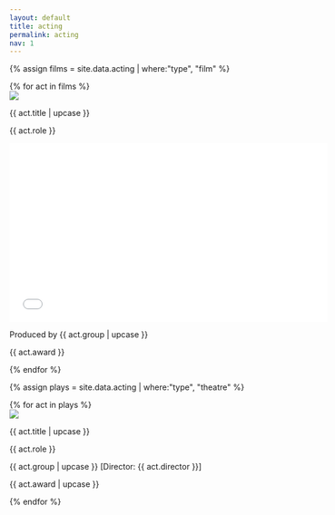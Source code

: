```yaml
---
layout: default
title: acting
permalink: acting
nav: 1
---
```


{% assign films = site.data.acting | where:"type", "film" %} 

<div class="container">
<div class="grid">
{% for act in films %}
  <div class="card">
    <div class="upper">
      <a href="img/acting/{{ act.large }}" alt="{{ act.title }}">
        <img class="photo" src="img/acting/{{ act.small }}">
      </a>
      <p class="title"> <span class="title-text"> {{ act.title | upcase }} </span> </p>
    </div>
    <p class="description"> {{ act.role }} </p>
    <div class="lower">
      <div class="video-container">
        <iframe width="560" height="315" src="//www.youtube-nocookie.com/embed/{{ act.video }}?rel=0&amp;controls=0&amp;showinfo=0" frameborder="0" gesture="media" allow="encrypted-media" allowfullscreen  class="video"></iframe>
      </div>
    </div>
    <p class="sub-text"> Produced by {{ act.group | upcase }}</p>
    <p class="special"> {{ act.award }} </p>
  </div>
{% endfor %}
</div>
</div>

{% assign plays = site.data.acting | where:"type", "theatre" %} 
<div class="container">
<div class="grid">
{% for act in plays %}
  <div class="card">
    <div class="upper">
      <a href="img/acting/{{ act.large }}" alt="{{ act.title }}">
        <img class="photo" src="img/acting/{{ act.small }}">
      </a>
      <p class="title"> <span class="title-text"> {{ act.title | upcase }} </span> </p>
    </div>
    <p class="description"> {{ act.role }} </p>
    <p class="sub-text"> {{ act.group | upcase }} [Director: {{ act.director }}] </p>
    <p class="special"> {{ act.award | upcase }} </p>
  </div>
{% endfor %}
</div>
</div>